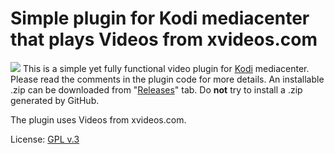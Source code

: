 # Simple plugin for Kodi mediacenter that plays Videos from xvideos.com

![](https://github.com/Space2Walker/plugin.program.xvideos/workflows/Kodi-Addon-Check/badge.svg)
This is a simple yet fully functional video plugin for [Kodi](http://kodi.tv) mediacenter.
Please read the comments in the plugin code for more details.
An installable .zip can be downloaded from "[Releases](https://github.com/space2walker/plugin.video.xvideos/releases)" tab.
Do **not** try to install a .zip generated by GitHub.

The plugin uses Videos from xvideos.com.

License: [GPL v.3](http://www.gnu.org/copyleft/gpl.html)
